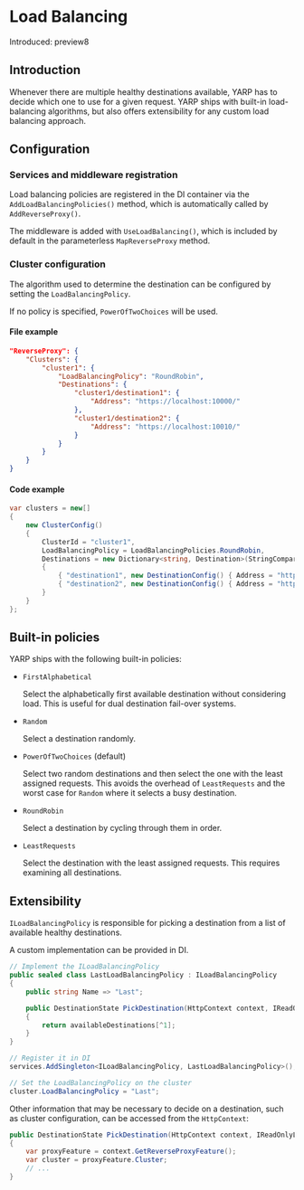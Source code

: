 # Load Balancing

Introduced: preview8

## Introduction

Whenever there are multiple healthy destinations available, YARP has to decide which one to use for a given request.
YARP ships with built-in load-balancing algorithms, but also offers extensibility for any custom load balancing approach.

## Configuration

### Services and middleware registration

Load balancing policies are registered in the DI container via the `AddLoadBalancingPolicies()` method, which is automatically called by `AddReverseProxy()`.

The middleware is added with `UseLoadBalancing()`, which is included by default in the parameterless `MapReverseProxy` method.

### Cluster configuration

The algorithm used to determine the destination can be configured by setting the `LoadBalancingPolicy`.

If no policy is specified, `PowerOfTwoChoices` will be used.

#### File example

```JSON
"ReverseProxy": {
    "Clusters": {
        "cluster1": {
            "LoadBalancingPolicy": "RoundRobin",
            "Destinations": {
                "cluster1/destination1": {
                    "Address": "https://localhost:10000/"
                },
                "cluster1/destination2": {
                    "Address": "https://localhost:10010/"
                }
            }
        }
    }
}
```

#### Code example

```C#
var clusters = new[]
{
    new ClusterConfig()
    {
        ClusterId = "cluster1",
        LoadBalancingPolicy = LoadBalancingPolicies.RoundRobin,
        Destinations = new Dictionary<string, Destination>(StringComparer.OrdinalIgnoreCase)
        {
            { "destination1", new DestinationConfig() { Address = "https://localhost:10000" } },
            { "destination2", new DestinationConfig() { Address = "https://localhost:10010" } }
        }
    }
};
```

## Built-in policies

YARP ships with the following built-in policies:
- `FirstAlphabetical`

    Select the alphabetically first available destination without considering load. This is useful for dual destination fail-over systems.
- `Random`

    Select a destination randomly.
- `PowerOfTwoChoices` (default)

    Select two random destinations and then select the one with the least assigned requests.
    This avoids the overhead of `LeastRequests` and the worst case for `Random` where it selects a busy destination.
- `RoundRobin`

    Select a destination by cycling through them in order.
- `LeastRequests`

    Select the destination with the least assigned requests. This requires examining all destinations.

## Extensibility

`ILoadBalancingPolicy` is responsible for picking a destination from a list of available healthy destinations.

A custom implementation can be provided in DI.

```c#
// Implement the ILoadBalancingPolicy
public sealed class LastLoadBalancingPolicy : ILoadBalancingPolicy
{
    public string Name => "Last";

    public DestinationState PickDestination(HttpContext context, IReadOnlyList<DestinationState> availableDestinations)
    {
        return availableDestinations[^1];
    }
}

// Register it in DI
services.AddSingleton<ILoadBalancingPolicy, LastLoadBalancingPolicy>();

// Set the LoadBalancingPolicy on the cluster
cluster.LoadBalancingPolicy = "Last";
```

Other information that may be necessary to decide on a destination, such as cluster configuration, can be accessed from the `HttpContext`:

```c#
public DestinationState PickDestination(HttpContext context, IReadOnlyList<DestinationState> availableDestinations)
{
    var proxyFeature = context.GetReverseProxyFeature();
    var cluster = proxyFeature.Cluster;
    // ...
}
```
